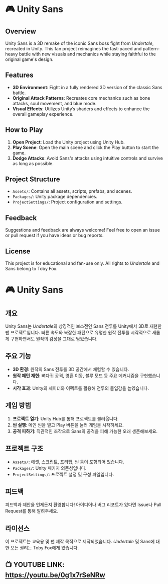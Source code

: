 # 🎮 Unity Sans

## Overview
Unity Sans is a 3D remake of the iconic Sans boss fight from *Undertale*, recreated in Unity. This fan project reimagines the fast-paced and pattern-heavy battle with new visuals and mechanics while staying faithful to the original game's design.

## Features
- **3D Environment**: Fight in a fully rendered 3D version of the classic Sans battle.
- **Original Attack Patterns**: Recreates core mechanics such as bone attacks, soul movement, and blue mode.
- **Visual Effects**: Utilizes Unity’s shaders and effects to enhance the overall gameplay experience.

## How to Play
1. **Open Project**: Load the Unity project using Unity Hub.
2. **Play Scene**: Open the main scene and click the Play button to start the game.
3. **Dodge Attacks**: Avoid Sans's attacks using intuitive controls and survive as long as possible.

## Project Structure
- `Assets/`: Contains all assets, scripts, prefabs, and scenes.
- `Packages/`: Unity package dependencies.
- `ProjectSettings/`: Project configuration and settings.

## Feedback
Suggestions and feedback are always welcome! Feel free to open an issue or pull request if you have ideas or bug reports.

## License
This project is for educational and fan-use only. All rights to *Undertale* and Sans belong to Toby Fox.

# 🎮 Unity Sans

## 개요
Unity Sans는 *Undertale*의 상징적인 보스전인 Sans 전투를 Unity에서 3D로 재현한 팬 프로젝트입니다. 빠른 속도와 복잡한 패턴으로 유명한 원작 전투를 시각적으로 새롭게 구현하면서도 원작의 감성을 그대로 담았습니다.

## 주요 기능
- **3D 환경**: 원작의 Sans 전투를 3D 공간에서 체험할 수 있습니다.
- **원작 패턴 재현**: 뼈다귀 공격, 영혼 이동, 블루 모드 등 주요 메커니즘을 구현했습니다.
- **시각 효과**: Unity의 셰이더와 이펙트를 활용해 전투의 몰입감을 높였습니다.

## 게임 방법
1. **프로젝트 열기**: Unity Hub를 통해 프로젝트를 불러옵니다.
2. **씬 실행**: 메인 씬을 열고 Play 버튼을 눌러 게임을 시작하세요.
3. **공격 피하기**: 직관적인 조작으로 Sans의 공격을 피해 가능한 오래 생존해보세요.

## 프로젝트 구조
- `Assets/`: 에셋, 스크립트, 프리팹, 씬 등이 포함되어 있습니다.
- `Packages/`: Unity 패키지 의존성입니다.
- `ProjectSettings/`: 프로젝트 설정 및 구성 파일입니다.

## 피드백
피드백과 제안을 언제든지 환영합니다! 아이디어나 버그 리포트가 있다면 Issue나 Pull Request를 통해 알려주세요.

## 라이선스
이 프로젝트는 교육용 및 팬 제작 목적으로 제작되었습니다. *Undertale* 및 Sans에 대한 모든 권리는 Toby Fox에게 있습니다.

## 📺 YOUTUBE LINK: https://youtu.be/0g1x7rSeNRw
